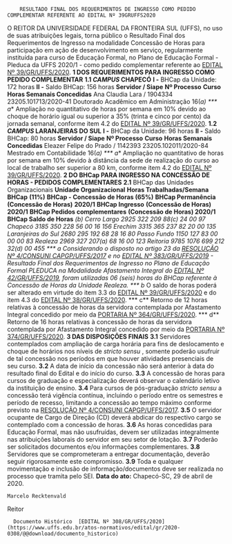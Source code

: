         RESULTADO FINAL DOS REQUERIMENTOS DE INGRESSO COMO PEDIDO COMPLEMENTAR REFERENTE AO EDITAL Nº 39GRUFFS2020  

 O REITOR DA UNIVERSIDADE FEDERAL DA FRONTEIRA SUL (UFFS), no uso de suas atribuições legais, torna público o Resultado Final dos Requerimentos de Ingresso na modalidade Concessão de Horas para participação em ação de desenvolvimento em serviço, regularmente instituída para curso de Educação Formal, no Plano de Educação Formal - Pleduca da UFFS 2020/1 - como pedido complementar referente ao [EDITAL Nº 39/GR/UFFS/2020](https://www.uffs.edu.br/atos-normativos/edital/gr/2020-0039).  **1 DOS REQUERIMENTOS PARA INGRESSO COMO PEDIDO COMPLEMENTAR** **1.1 *CAMPUS*  CHAPECÓ** **I -**  BHCap da Unidade: 172 horas **II -**  Saldo BHCap: 156 horas     **Servidor / Siape**   **Nº Processo**   **Curso**   **Horas Semanais Concedidas**     Ana Claudia Lara / 1904334   23205.101713/2020-41   Doutorado Acadêmico em Administração   16(*a)     *** a**  Ampliação no quantitativo de horas por semana em 10% devido ao choque de horário igual ou superior a 35% (trinta e cinco por cento) da jornada semanal, conforme item 4.2 do [EDITAL Nº 39/GR/UFFS/2020](https://www.uffs.edu.br/atos-normativos/edital/gr/2020-0039). **1.2 *CAMPUS*  LARANJEIRAS DO SUL** **I -**  BHCap da Unidade: 96 horas **II -**  Saldo BHCap: 80 horas     **Servidor / Siape**   **Nº Processo**   **Curso**   **Horas Semanais Concedidas**     Eleazer Felipe do Prado / 1142393   23205.102011/2020-84   Mestrado em Contabilidade   16(*a)     *** a**  Ampliação no quantitativo de horas por semana em 10% devido à distância da sede de realização do curso ao local de trabalho ser superior a 80 km, conforme item 4.2 do [EDITAL Nº 39/GR/UFFS/2020](https://www.uffs.edu.br/atos-normativos/edital/gr/2020-0039).  **2 DO BHCap PARA INGRESSO NA CONCESSÃO DE HORAS - PEDIDOS COMPLEMENTARES** **2.1**  BHCap das Unidades Organizacionais     **Unidade Organizacional**   **Horas Trabalhadas/Semana**   **BHCap** **(11%)**   **BHCap - Concessão de Horas (65%)**   **BHCap Permanência** **(Concessão de Horas)** **2020/1**   **BHCap Ingresso** **(Concessão de Horas) 2020/1**   **BHCap Pedidos complementares** **(Concessão de Horas) 2020/1**   **BHCap Saldo de Horas**  **(*b)**     Cerro Largo   2925   322   209   88(*c)   24   00   97     Chapecó   3185   350   228   56   00   16   156     Erechim   3315   365   237   82   20   00   135     Laranjeiras do Sul   2680   295   192   68   28   16   80     Passo Fundo   1150   127   83   00   00   00   83     Realeza   2969   327   207(*a)   68   16   00   123     Reitoria   9785   1076   699   212   32(*d)   00   455     *** a** Considerando o disposto no artigo 23 da [RESOLUÇÃO Nº 4/CONSUNI CAPGP/UFFS/2017](https://www.uffs.edu.br/atos-normativos/resolucao/consunicapgp/2017-0004) e no [EDITAL Nº 383/GR/UFFS/2019](https://www.uffs.edu.br/atos-normativos/edital/gr/2019-0383) - Resultado Final dos Requerimentos de Ingresso no Plano de Educação Formal PLEDUCA na Modalidade Afastamento Integral do [EDITAL Nº 42/GR/UFFS/2019](https://www.uffs.edu.br/atos-normativos/edital/gr/2019-0042), foram utilizadas 06 (seis) horas do BHCap referente à Concessão de Horas da Unidade Realeza. *** b**  O saldo de horas poderá ser alterado em virtude do item 3.3 do [EDITAL Nº 39/GR/UFFS/2020](https://www.uffs.edu.br/atos-normativos/edital/gr/2020-0039) e do item 4.3 do [EDITAL Nº 38/GR/UFFS/2020](https://www.uffs.edu.br/atos-normativos/edital/gr/2020-0038). *** c**  Retorno de 12 horas relativas à concessão de horas da servidora contemplada por Afastamento Integral concedido por meio da [PORTARIA Nº 364/GR/UFFS/2020](https://www.uffs.edu.br/atos-normativos/portaria/gr/2020-0364). *** d**  Retorno de 16 horas relativas à concessão de horas da servidora contemplada por Afastamento Integral concedido por meio da [PORTARIA Nº 374/GR/UFFS/2020](https://www.uffs.edu.br/atos-normativos/portaria/gr/2020-0374).  **3 DAS DISPOSIÇÕES FINAIS** **3.1**  Servidores contemplados com ampliação de carga horária para fins de deslocamento e choque de horários nos níveis de *stricto sensu* , somente poderão usufruir de tal concessão nos períodos em que houver atividades presenciais de seu curso. **3.2**  A data de início da concessão não será anterior à data do resultado final do Edital e do início do curso. **3.3**  A concessão de horas para cursos de graduação e especialização deverá observar o calendário letivo da instituição de ensino. **3.4**  Para cursos de pós-graduação *stricto sensu*  a concessão terá vigência contínua, incluindo o período entre os semestres e período de recesso, limitando a concessão ao tempo máximo conforme previsto na [RESOLUÇÃO Nº 4/CONSUNI CAPGP/UFFS/2017](https://www.uffs.edu.br/atos-normativos/resolucao/consunicapgp/2017-0004). **3.5**  O servidor ocupante de Cargo de Direção (CD) deverá abdicar do respectivo cargo se contemplado com a concessão de horas. **3.6**  As horas concedidas para Educação Formal, mas não usufruídas, devem ser utilizadas integralmente nas atribuições laborais do servidor em seu setor de lotação. **3.7**  Poderão ser solicitados documentos e/ou informações complementares. **3.8**  Servidores que se comprometeram a entregar documentação, deverão seguir rigorosamente este compromisso. **3.9**  Toda e qualquer movimentação e inclusão de informação/documentos deve ser realizada no processo que tramita pelo SEI.        **Data do ato:** Chapecó-SC, 29 de abril de 2020.   
 

    Marcelo Recktenvald   
 Reitor 

      Documento Histórico  [EDITAL Nº 308/GR/UFFS/2020](https://www.uffs.edu.br/atos-normativos/edital/gr/2020-0308/@@download/documento_historico)     
      